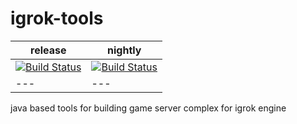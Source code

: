 # igrok-tools

| release | nightly |
| --- | --- |
| [![Build Status](https://travis-ci.org/OlegGolovchenko/igrok-tools.svg?branch=master)](https://travis-ci.org/OlegGolovchenko/igrok-tools) | [![Build Status](https://travis-ci.org/OlegGolovchenko/igrok-tools.svg?branch=development)](https://travis-ci.org/OlegGolovchenko/igrok-tools) |
| --- | --- |

java based tools for building game server complex for igrok engine
